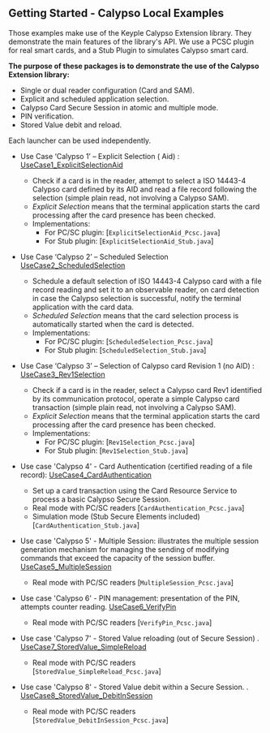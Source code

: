 Getting Started - Calypso Local Examples
---

Those examples make use of the Keyple Calypso Extension library. They demonstrate the main features of the library's
API. We use a PCSC plugin for real smart cards, and a Stub Plugin to simulates Calypso smart card.

**The purpose of these packages is to demonstrate the use of the Calypso Extension library:**

* Single or dual reader configuration (Card and SAM).
* Explicit and scheduled application selection.
* Calypso Card Secure Session in atomic and multiple mode.
* PIN verification.
* Stored Value debit and reload.

Each launcher can be used independently.

* Use Case ‘Calypso 1’ – Explicit Selection (
  Aid) : [UseCase1_ExplicitSelectionAid](https://github.com/eclipse/keyple-java-card-calypso/tree/main/examples/src/main/java/org.eclipse.keyple.card.calypso.examples.UseCase1_ExplicitSelectionAid)
    * Check if a card is in the reader, attempt to select a ISO 14443-4 Calypso card defined by its AID and read a file
      record following the selection (simple plain read, not involving a Calypso SAM).
    * _Explicit Selection_ means that the terminal application starts the card processing after the card presence has
      been checked.
    * Implementations:
        * For PC/SC plugin: [`ExplicitSelectionAid_Pcsc.java`]
        * For Stub plugin: [`ExplicitSelectionAid_Stub.java`]
* Use Case ‘Calypso 2’ – Scheduled
  Selection [UseCase2_ScheduledSelection](https://github.com/eclipse/keyple-java-card-calypso/tree/main/examples/src/main/java/org.eclipse.keyple.card.calypso.examples.UseCase2_ScheduledSelection)
    * Schedule a default selection of ISO 14443-4 Calypso card with a file record reading and set it to an observable
      reader, on card detection in case the Calypso selection is successful, notify the terminal application with the
      card data.
    * _Scheduled Selection_ means that the card selection process is automatically started when the card is detected.
    * Implementations:
        * For PC/SC plugin: [`ScheduledSelection_Pcsc.java`]
        * For Stub plugin: [`ScheduledSelection_Stub.java`]
* Use Case ‘Calypso 3’ – Selection of Calypso card Revision 1 (no
  AID) : [UseCase3_Rev1Selection](https://github.com/eclipse/keyple-java-card-calypso/tree/main/examples/src/main/java/org.eclipse.keyple.card.calypso.examples.UseCase3_Rev1Selection)
    * Check if a card is in the reader, select a Calypso card Rev1 identified by its communication protocol, operate a
      simple Calypso card transaction (simple plain read, not involving a Calypso SAM).
    * _Explicit Selection_ means that the terminal application starts the card processing after the card presence has
      been checked.
    * Implementations:
        * For PC/SC plugin: [`Rev1Selection_Pcsc.java`]
        * For Stub plugin: [`Rev1Selection_Stub.java`]
* Use case 'Calypso 4' - Card Authentication (certified reading of a file
  record):  [UseCase4_CardAuthentication](https://github.com/eclipse/keyple-java-card-calypso/tree/main/examples/src/main/java/org.eclipse.keyple.card.calypso.examples.UseCase4_CardAuthentication)
    * Set up a card transaction using the Card Resource Service to process a basic Calypso Secure Session.
    * Real mode with PC/SC readers [`CardAuthentication_Pcsc.java`]
    * Simulation mode  (Stub Secure Elements included) [`CardAuthentication_Stub.java`]

* Use case 'Calypso 5' - Multiple Session: illustrates the multiple session generation mechanism for managing the
  sending of modifying commands that exceed the capacity of the session
  buffer. [UseCase5_MultipleSession](https://github.com/eclipse/keyple-java-card-calypso/tree/main/examples/src/main/java/org.eclipse.keyple.card.calypso.examples.UseCase5_MultipleSession)
    * Real mode with PC/SC readers [`MultipleSession_Pcsc.java`]

* Use case 'Calypso 6' - PIN management: presentation of the PIN, attempts counter
  reading. [UseCase6_VerifyPin](https://github.com/eclipse/keyple-java-card-calypso/tree/main/examples/src/main/java/org.eclipse.keyple.card.calypso.examples.UseCase6_VerifyPin)
    * Real mode with PC/SC readers [`VerifyPin_Pcsc.java`]

* Use case 'Calypso 7' - Stored Value reloading (out of Secure Session)
  . [UseCase7_StoredValue_SimpleReload](https://github.com/eclipse/keyple-java-card-calypso/tree/main/examples/src/main/java/org.eclipse.keyple.card.calypso.examples.UseCase7_StoredValue_SimpleReload)
    * Real mode with PC/SC readers [`StoredValue_SimpleReload_Pcsc.java`]

* Use case 'Calypso 8' - Stored Value debit within a Secure Session.
  . [UseCase8_StoredValue_DebitInSession](https://github.com/eclipse/keyple-java-card-calypso/tree/main/examples/src/main/java/org.eclipse.keyple.card.calypso.examples.UseCase8_StoredValue_DebitInSession)
    * Real mode with PC/SC readers [`StoredValue_DebitInSession_Pcsc.java`]